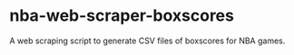 # nba-web-scraper-boxscores
A web scraping script to generate CSV files of boxscores for NBA games.
